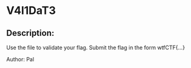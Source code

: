 
# V4l1DaT3
## Description:
Use the file to validate your flag. Submit the flag in the form wtfCTF{...}

Author: Pal

